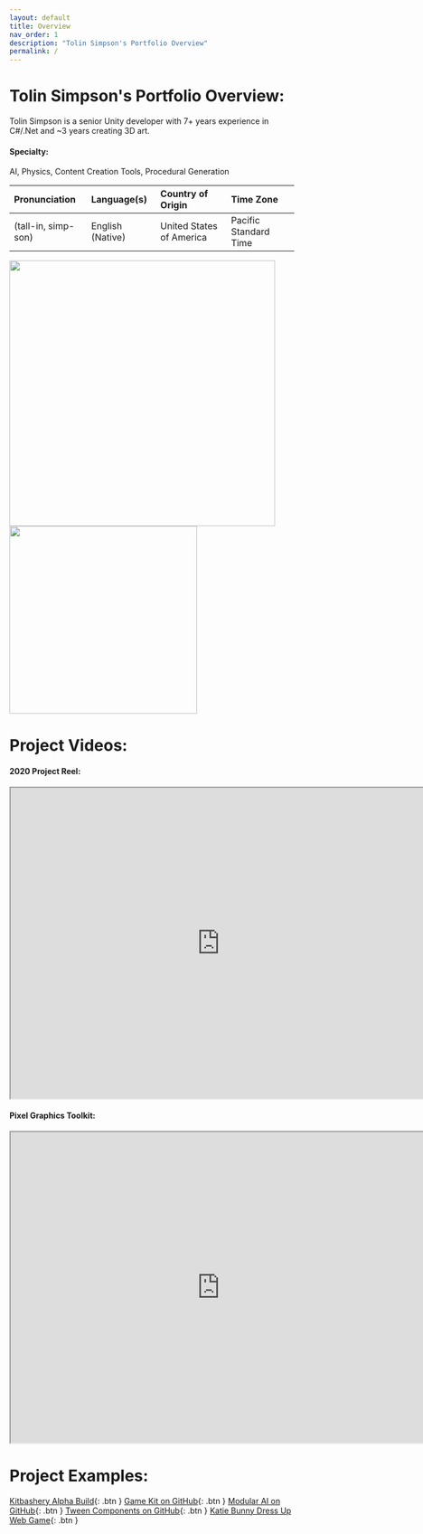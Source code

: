 ```yaml
---
layout: default
title: Overview
nav_order: 1
description: "Tolin Simpson's Portfolio Overview"
permalink: /
---
```


# Tolin Simpson's Portfolio Overview:

Tolin Simpson is a senior Unity developer with 7+ years experience in C#/.Net and ~3 years creating 3D art.

#### Specialty:
AI, Physics, Content Creation Tools, Procedural Generation

| Pronunciation        | Language(s)      | Country of Origin        | Time Zone             |
|:---------------------|:-----------------|:-------------------------|:----------------------|
|  (tall-in, simp-son) | English (Native) | United States of America | Pacific Standard Time |

<a href="https://github.com/anuraghazra/github-readme-stats">
  <img align="left" src="https://github-readme-stats.vercel.app/api?username=tolinsimpson&count_private=true&show_icons=true" width="470px" />
</a><a href="https://github.com/anuraghazra/github-readme-stats">
  <img align="center" src="https://github-readme-stats.vercel.app/api/top-langs/?username=tolinsimpson&layout=compact" width="332px" />
</a>
<br>


# Project Videos:

#### 2020 Project Reel:
<iframe width="740" height="550"
src="https://www.youtube.com/embed/09Wu0h7ucr8">
</iframe>

#### Pixel Graphics Toolkit:
<iframe width="740" height="550"
src="https://www.youtube.com/embed/wWMcH4FSE44">
</iframe>

# Project Examples:

[Kitbashery Alpha Build](https://github.com/TolinSimpson/Kitbashery-deprecated-/releases/download/v.1.0.7b/Kitbashery_107b_Windows_x86_64_Installer.exe){: .btn }
[Game Kit on GitHub](https://github.com/Kitbashery/Game-Kit){: .btn }
[Modular AI on GitHub](https://github.com/Kitbashery/Modular-AI){: .btn }
[Tween Components on GitHub](https://github.com/Kitbashery/Tween-Components){: .btn }
[Katie Bunny Dress Up Web Game](https://play.unity.com/mg/other/webgl-builds-252794){: .btn }
